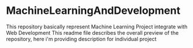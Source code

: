 # MachineLearningAndDevelopment
This repository basically represent Machine Learning Project integrate with Web Development
This readme file describes the overall preview of the repository, here i'm providing description for individual project
